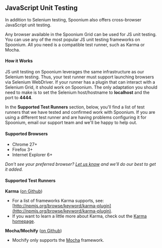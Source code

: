 ## JavaScript Unit Testing

In addition to Selenium testing, Spoonium also offers cross-browser JavaScript unit testing. 

Any browser available in the Spoonium Grid can be used for JS unit testing. You can use any of the most popular JS unit testing frameworks on Spoonium. All you need is a compatible test runner, such as Karma or Mocha. 

#### How it Works

JS unit testing on Spoonium leverages the same infrastructure as our Selenium testing. Thus, your test runner must support launching browsers via Selenium WebDriver. If your runner has a plugin that can interact with a Selenium Grid, it should work on Spoonium. The only adaptation you should need to make is to set the Selenium host/hostname to **localhost** and the port to **4444**.

In the **Supported Test Runners** section, below, you'll find a list of test runners that we have tested and confirmed work with Spoonium. If you are using a different test runner and are having problems configuring it for Spoonium, email our support team and we'll be happy to help out.

#### Supported Browsers

- Chrome 27+ 
- Firefox 3+
- Internet Explorer 6+

*Don't see your preferred browser? [Let us know](mailto:support@spoonium.net) and we'll do our best to get it added.*

#### Supported Test Runners

**Karma** ([on Github](http://github.com/karma-runner/karma))

- For a list of frameworks Karma supports, see: [http://npmjs.org/browse/keyword/karma-plugin](http://npmjs.org/browse/keyword/karma-plugin). 
- If you want to learn a little more about Karma, check out the [Karma homepage](http://karma-runner.github.io/0.12/index.html). 

**Mocha/Mochify** ([on Github](http://github.com/mantoni/mochify.js))

- Mochify only supports the [Mocha](http://visionmedia.github.io/mocha/) framework. 